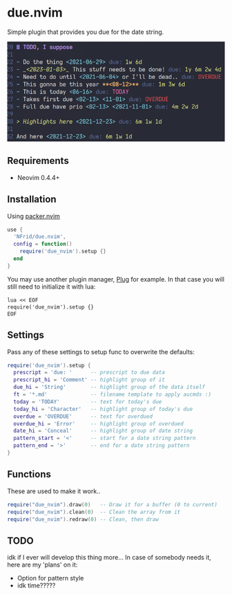 # due.nvim

Simple plugin that provides you due for the date string.

![Example](img/ex.png)

## Requirements

- Neovim 0.4.4+

## Installation

Using [packer.nvim](https://github.com/wbthomason/packer.nvim)

```lua
use {
  'NFrid/due.nvim',
  config = function()
    require('due_nvim').setup {}
  end
}
```

You may use another plugin manager, [Plug](https://github.com/junegunn/vim-plug)
for example. In that case you will still need to initialize it with lua:

```vim
lua << EOF
require('due_nvim').setup {}
EOF
```

## Settings

Pass any of these settings to setup func to overwrite the defaults:

```lua
require('due_nvim').setup {
  prescript = 'due: '      -- prescript to due data
  prescript_hi = 'Comment' -- highlight group of it
  due_hi = 'String'        -- highlight group of the data itself
  ft = '*.md'              -- filename template to apply aucmds :)
  today = 'TODAY'          -- text for today's due
  today_hi = 'Character'   -- highlight group of today's due
  overdue = 'OVERDUE'      -- text for overdued
  overdue_hi = 'Error'     -- highlight group of overdued
  date_hi = 'Conceal'      -- highlight group of date string
  pattern_start = '<'      -- start for a date string pattern
  pattern_end = '>'        -- end for a date string pattern
}
```

## Functions

These are used to make it work..

```lua
require("due_nvim").draw(0)   -- Draw it for a buffer (0 to current)
require("due_nvim").clean(0)  -- Clean the array from it
require("due_nvim").redraw(0) -- Clean, then draw
```

## TODO

idk if I ever will develop this thing more... In case of somebody needs it, here
are my 'plans' on it:

- Option for pattern style
- idk time?????
